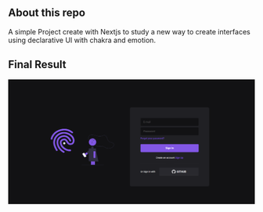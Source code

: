 ## About this repo

A simple Project create with Nextjs to study a new way to create interfaces using declarative UI with chakra and emotion.

## Final Result

<img src='./.github/layout.png' alt='Login'>

